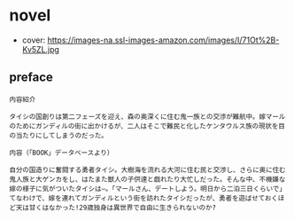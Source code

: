 # novel

- cover: https://images-na.ssl-images-amazon.com/images/I/71Ot%2B-Kv5ZL.jpg

## preface


```
内容紹介

タイシの国創りは第二フェーズを迎え、森の奥深くに住む鬼一族との交渉が難航中。嫁マールのためにガンディルの街に出かけるが、二人はそこで難民と化したケンタウルス族の現状を目の当たりにしてしまうのだった。

内容（「BOOK」データベースより）

自分の国造りに奮闘する勇者タイシ。大樹海を流れる大河に住む民と交渉し、さらに奥に住む鬼人族と大ゲンカをし、はたまた獣人の子供達と戯れたり大忙しだった。そんな中、不機嫌な嫁の様子に気がついたタイシは―。「マールさん、デートしよう。明日から二泊三日くらいで」てなわけで、嫁を連れてガンディルという街を訪れたタイシだったが、勇者を遊ばせておくほど天は甘くはなかった!29歳独身は異世界で自由に生きられないのか?

```
